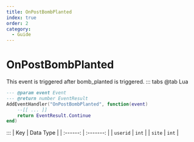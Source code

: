 ```yaml
---
title: OnPostBombPlanted
index: true
order: 2
category:
  - Guide
---
```


# OnPostBombPlanted
This event is triggered after bomb_planted is triggered.
::: tabs
@tab Lua
```lua
--- @param event Event
--- @return number EventResult
AddEventHandler("OnPostBombPlanted", function(event)
    --[[ ... ]]
    return EventResult.Continue
end)
```

:::
|    Key   | Data Type |
| :------: | :-------: |
| `userid` |   `int`   |
|  `site`  |   `int`   |